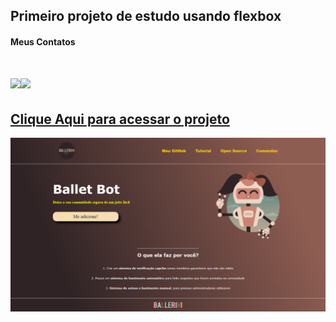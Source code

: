 ## Primeiro projeto de estudo usando flexbox
#### Meus Contatos
# <a href = "mailto:joaodedeusrsfilho@gmail.com"><img src="https://img.shields.io/badge/-Gmail-%23333?style=for-the-badge&logo=gmail&logoColor=white" target="_blank"></a><a href="https://www.linkedin.com/in/joaodedeusrsfilho" target="_blank"><img src="https://img.shields.io/badge/-LinkedIn-%230077B5?style=for-the-badge&logo=linkedin&logoColor=white" target="_blank"></a> 
## <a href="https://joaodedeusrsfilho.github.io/projeto-de-estudo-site-com-flexbox/"> Clique Aqui para acessar o projeto
<img src=print.png>
